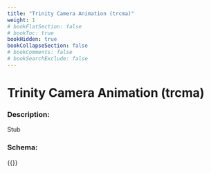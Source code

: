 ```yaml
---
title: "Trinity Camera Animation (trcma)"
weight: 1
# bookFlatSection: false
# bookToc: true
bookHidden: true
bookCollapseSection: false
# bookComments: false
# bookSearchExclude: false
---
```

# Trinity Camera Animation (trcma)

### Description:

Stub

### Schema:

{{<github repo="pkZukan/PokeDocs" file="/LA/Flatbuffers/Animation/trcma.fbs" lang="ts">}}
